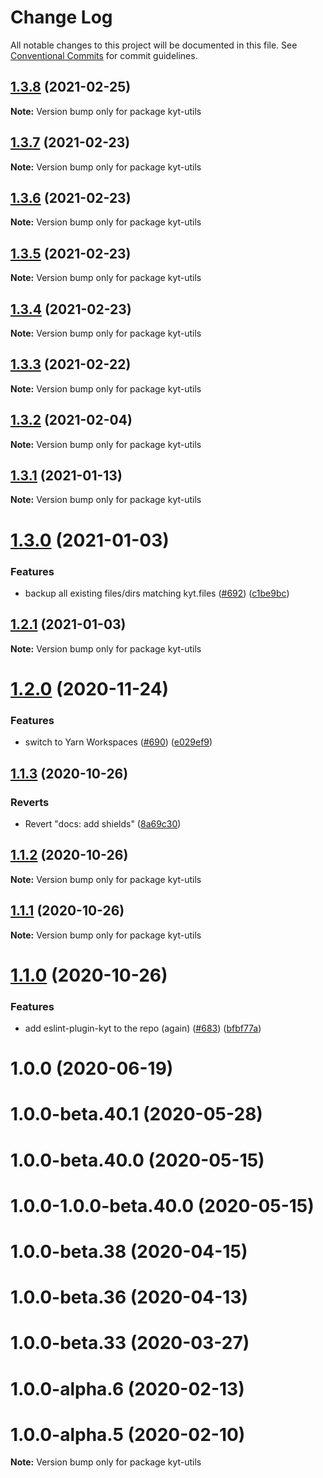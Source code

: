 # Change Log

All notable changes to this project will be documented in this file.
See [Conventional Commits](https://conventionalcommits.org) for commit guidelines.

## [1.3.8](https://github.com/nytimes/kyt/compare/kyt-utils@1.3.7...kyt-utils@1.3.8) (2021-02-25)

**Note:** Version bump only for package kyt-utils





## [1.3.7](https://github.com/nytimes/kyt/compare/kyt-utils@1.3.6...kyt-utils@1.3.7) (2021-02-23)

**Note:** Version bump only for package kyt-utils





## [1.3.6](https://github.com/nytimes/kyt/compare/kyt-utils@1.3.5...kyt-utils@1.3.6) (2021-02-23)

**Note:** Version bump only for package kyt-utils





## [1.3.5](https://github.com/nytimes/kyt/compare/kyt-utils@1.3.4...kyt-utils@1.3.5) (2021-02-23)

**Note:** Version bump only for package kyt-utils





## [1.3.4](https://github.com/nytimes/kyt/compare/kyt-utils@1.3.3...kyt-utils@1.3.4) (2021-02-23)

**Note:** Version bump only for package kyt-utils





## [1.3.3](https://github.com/nytimes/kyt/compare/kyt-utils@1.3.2...kyt-utils@1.3.3) (2021-02-22)

**Note:** Version bump only for package kyt-utils





## [1.3.2](https://github.com/nytimes/kyt/compare/kyt-utils@1.3.1...kyt-utils@1.3.2) (2021-02-04)

**Note:** Version bump only for package kyt-utils





## [1.3.1](https://github.com/nytimes/kyt/compare/kyt-utils@1.3.0...kyt-utils@1.3.1) (2021-01-13)

**Note:** Version bump only for package kyt-utils





# [1.3.0](https://github.com/nytimes/kyt/compare/kyt-utils@1.2.0...kyt-utils@1.3.0) (2021-01-03)


### Features

* backup all existing files/dirs matching kyt.files ([#692](https://github.com/nytimes/kyt/issues/692)) ([c1be9bc](https://github.com/nytimes/kyt/commit/c1be9bca0ccb349541144d499e8597b65c892758))





## [1.2.1](https://github.com/nytimes/kyt/compare/kyt-utils@1.2.0...kyt-utils@1.2.1) (2021-01-03)

**Note:** Version bump only for package kyt-utils





# [1.2.0](https://github.com/nytimes/kyt/compare/kyt-utils@1.1.3...kyt-utils@1.2.0) (2020-11-24)


### Features

* switch to Yarn Workspaces ([#690](https://github.com/nytimes/kyt/issues/690)) ([e029ef9](https://github.com/nytimes/kyt/commit/e029ef9f72e47179315ed928840b770e140ab0aa))





## [1.1.3](https://github.com/nytimes/kyt/compare/kyt-utils@1.1.2...kyt-utils@1.1.3) (2020-10-26)


### Reverts

* Revert "docs: add shields" ([8a69c30](https://github.com/nytimes/kyt/commit/8a69c3095e65784d6412147a581e79e71f43673b))





## [1.1.2](https://github.com/nytimes/kyt/compare/kyt-utils@1.1.1...kyt-utils@1.1.2) (2020-10-26)

**Note:** Version bump only for package kyt-utils





## [1.1.1](https://github.com/nytimes/kyt/compare/kyt-utils@1.1.0...kyt-utils@1.1.1) (2020-10-26)

**Note:** Version bump only for package kyt-utils





# [1.1.0](https://github.com/nytimes/kyt/compare/kyt-utils@1.0.0...kyt-utils@1.1.0) (2020-10-26)


### Features

* add eslint-plugin-kyt to the repo (again) ([#683](https://github.com/nytimes/kyt/issues/683)) ([bfbf77a](https://github.com/nytimes/kyt/commit/bfbf77a3f0f2f3cb624d9cfb10b42a7b2bc2f76d))





# 1.0.0 (2020-06-19)



# 1.0.0-beta.40.1 (2020-05-28)



# 1.0.0-beta.40.0 (2020-05-15)



# 1.0.0-1.0.0-beta.40.0 (2020-05-15)



# 1.0.0-beta.38 (2020-04-15)



# 1.0.0-beta.36 (2020-04-13)



# 1.0.0-beta.33 (2020-03-27)



# 1.0.0-alpha.6 (2020-02-13)



# 1.0.0-alpha.5 (2020-02-10)

**Note:** Version bump only for package kyt-utils
